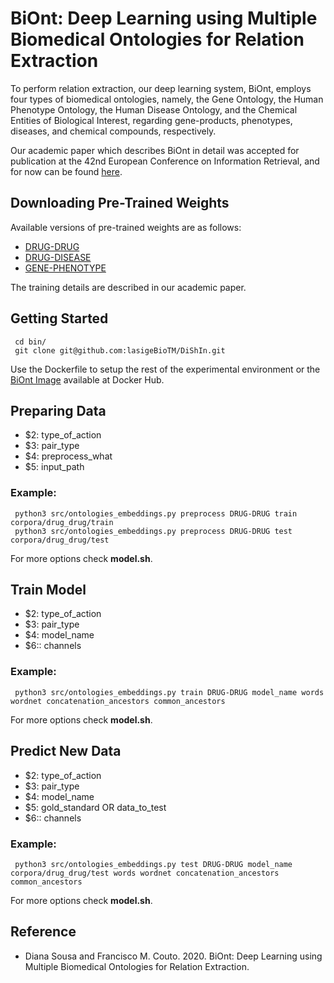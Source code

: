 # BiOnt: Deep Learning using Multiple Biomedical Ontologies for Relation Extraction

To perform relation extraction, our deep learning system, BiOnt, employs four types of biomedical ontologies, namely, the Gene Ontology, the Human Phenotype Ontology, the Human Disease Ontology, and the Chemical Entities of Biological Interest, regarding gene-products, phenotypes, diseases, and chemical compounds, respectively. 

Our academic paper which describes BiOnt in detail was accepted for publication at the 42nd European Conference on Information Retrieval, and for now can be found [here](https://arxiv.org/abs/2001.07139).

## Downloading Pre-Trained Weights

Available versions of pre-trained weights are as follows:

* [DRUG-DRUG](https://drive.google.com/open?id=1IBAV1GqaIbaPPGWfn1OYVWOAHZDwDStB)
* [DRUG-DISEASE](https://drive.google.com/open?id=1g9zvR_RC8fm5W771zCisTZ6gr_jPR3Lr)
* [GENE-PHENOTYPE](https://drive.google.com/open?id=1iEQj6SovWTwybeuPcHNPnu26Qio4Cb_Z)

The training details are described in our academic paper.

## Getting Started

````
 cd bin/
 git clone git@github.com:lasigeBioTM/DiShIn.git
````

Use the Dockerfile to setup the rest of the experimental environment or the [BiOnt Image](https://hub.docker.com/r/dpavot/biont) available at Docker Hub. 
## Preparing Data

* $2: type_of_action
* $3: pair_type
* $4: preprocess_what
* $5: input_path

### Example:

````
 python3 src/ontologies_embeddings.py preprocess DRUG-DRUG train corpora/drug_drug/train
 python3 src/ontologies_embeddings.py preprocess DRUG-DRUG test corpora/drug_drug/test
````

For more options check **model.sh**.

## Train Model

* $2: type_of_action
* $3: pair_type
* $4: model_name
* $6:: channels

### Example:

````
 python3 src/ontologies_embeddings.py train DRUG-DRUG model_name words wordnet concatenation_ancestors common_ancestors
````

For more options check **model.sh**.

## Predict New Data

* $2: type_of_action
* $3: pair_type
* $4: model_name
* $5: gold_standard OR data_to_test
* $6:: channels

### Example:

````
 python3 src/ontologies_embeddings.py test DRUG-DRUG model_name corpora/drug_drug/test words wordnet concatenation_ancestors common_ancestors
````

For more options check **model.sh**.

## Reference

- Diana Sousa and Francisco M. Couto. 2020. BiOnt: Deep Learning using Multiple Biomedical Ontologies for Relation Extraction. 